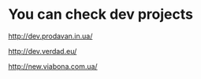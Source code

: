 # You can check dev projects

http://dev.prodavan.in.ua/

http://dev.verdad.eu/

http://new.viabona.com.ua/
